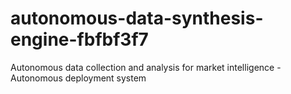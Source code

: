 # autonomous-data-synthesis-engine-fbfbf3f7
Autonomous data collection and analysis for market intelligence - Autonomous deployment system
